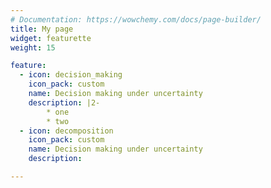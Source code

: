 ```yaml
---
# Documentation: https://wowchemy.com/docs/page-builder/
title: My page
widget: featurette 
weight: 15

feature:
  - icon: decision_making
    icon_pack: custom
    name: Decision making under uncertainty
    description: |2-
    	* one
    	* two 
  - icon: decomposition 
    icon_pack: custom
    name: Decision making under uncertainty
    description:  

---
```

